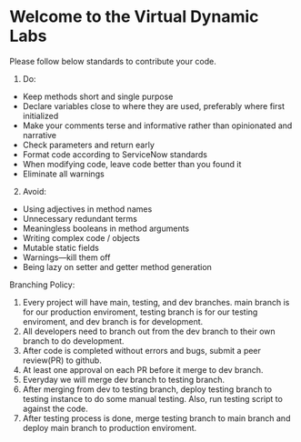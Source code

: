 # Welcome to the Virtual Dynamic Labs 
Please follow below standards to contribute your code. 

<!--

**Here are some ideas to get you started:**

🙋‍♀️ A short introduction - what is your organization all about?
👀 Contribution guidelines - how do team members dive in?
👩‍💻 Useful resources - where do you keep your docs? Is there anything else the team should know?
🍪 Fun facts - what is your team's favorite snack?
🧙 Remember, you can do mighty things with the power of [Markdown](https://docs.github.com/github/writing-on-github/getting-started-with-writing-and-formatting-on-github/basic-writing-and-formatting-syntax)
-->

1. Do: 

- Keep methods short and single purpose
- Declare variables close to where they are used, preferably where first initialized
- Make your comments terse and informative rather than opinionated and narrative
- Check parameters and return early
- Format code according to ServiceNow standards
- When modifying code, leave code better than you found it
- Eliminate all warnings

2. Avoid:

- Using adjectives in method names
- Unnecessary redundant terms
- Meaningless booleans in method arguments
- Writing complex code / objects
- Mutable static fields
- Warnings—kill them off
- Being lazy on setter and getter method generation

Branching Policy: 
1. Every project will have main, testing, and dev branches. main branch is for our production enviroment, testing branch is for our testing enviroment, and dev branch is for development. 
2. All developers need to branch out from the dev branch to their own branch to do development. 
3. After code is completed without errors and bugs, submit a peer review(PR) to github. 
4. At least one approval on each PR before it merge to dev branch. 
5. Everyday we will merge dev branch to testing branch.
6. After merging from dev to testing branch, deploy testing branch to testing instance to do some manual testing. Also, run testing script to against the code. 
7. After testing process is done, merge testing branch to main branch and deploy main branch to production enviroment. 







